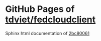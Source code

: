 GitHub Pages of [tdviet/fedcloudclient](https://github.com/tdviet/fedcloudclient.git)
===
Sphinx html documentation of [2bc80061](https://github.com/tdviet/fedcloudclient/tree/2bc80061b815358a53596ed1d84c898677f314d7)
